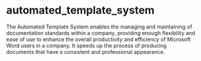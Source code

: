 # automated_template_system
The Automated Template System enables the managing and maintaining of documentation standards within a company, providing enough flexibility and ease of use to enhance the overall productivity and efficiency of Microsoft Word users in a company. It speeds up the process of producing documents that have a consistent and professional appearance.
